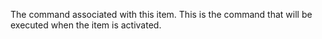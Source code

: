 The command associated with this item. This is the command that will be executed when the item is activated.
